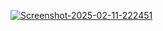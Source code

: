 <html>

<a href="https://ibb.co/7JMfmKPp"><img src="https://i.ibb.co/Y7nCshmd/Screenshot-2025-02-11-222451.png" alt="Screenshot-2025-02-11-222451" border="0" /></a>

</html>
